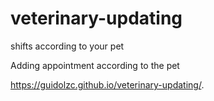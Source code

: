 # veterinary-updating
 shifts according to your pet


Adding appointment according to the pet

https://guidolzc.github.io/veterinary-updating/.
